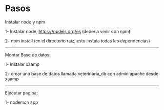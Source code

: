 # Pasos

Instalar node y npm

1- Instalar node,  https://nodejs.org/es (deberia venir con npm)

2- npm install  (en el directorio raiz, esto instala todas las dependencias)

___________________

Montar Base de datos:

1- instalar xaamp

2- crear una base de datos llamada veterinaria_db con admin apache desde xaamp

___________________

Ejecutar pagina:

1- nodemon app
